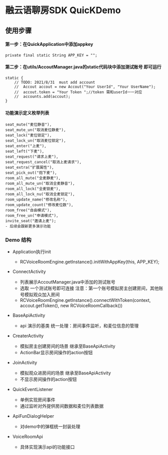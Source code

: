 # 融云语聊房SDK QuicKDemo
## 使用步骤
#### 第一步：在QuickApplication中添加appkey
    private final static String APP_KEY = "";
#### 第二步：在utils/AccoutManager.java的static代码块中添加测试账号 即可运行
    static {
        // TODO: 2021/8/31  must add account
        //  Accout accout = new Accout("Your UserId", "Your UserName");
        //  accout.token = "Your Token ";//token 需和userId一一对应
        //  accounts.add(accout);
    }
#### 功能演示定义枚举列表
	seat_mute("麦位静音"),
    seat_mute_un("取消麦位静麦"),
    seat_lock("麦位锁定"),
    seat_lock_un("取消麦位锁定"),
    seat_enter("上麦"),
    seat_left("下麦"),
    seat_request("请求上麦"),
    seat_request_cancel("取消上麦请求"),
    seat_extra("扩展属性"),
    seat_pick_out("抱下麦"),
    room_all_mute("全麦静麦"),
    room_all_mute_un("取消全麦静音"),
    room_all_lock("全麦锁麦"),
    room_all_lock_nu("取消全麦锁定"),
    room_update_name("修改名称"),
    room_update_count("修改麦位数"),
    room_free("自由模式"),
    room_free_un("申请模式"),
    invite_seat("邀请上麦");
	- 后续会跟新更多演示功能
### Demo 结构
 - Application执行init
	- RCVoiceRoomEngine.getInstance().initWithAppKey(this, APP_KEY);

- ConnectActivity
	- 列表展示AccoutManager.java中添加的测试账号
	- 选取 一个测试账号即可连接 注意：第一个账号模拟房主创建房间，其他账号模拟观众加入房间
	- RCVoiceRoomEngine.getInstance().connectWithToken(context, accout.getToken(), new RCVoiceRoomCallback())
- BaseApiActivity
	- api 演示的基类 统一处理：房间事件监听，和麦位信息的管理
- CreaterActivity
	- 模拟房主创建房间的场景 继承至BaseApiActivity
	- ActionBar显示房间操作的action按钮
- JoinActivity
	- 模拟观众进房间的场景 继承至BaseApiActivity
	- 不显示房间操作的action按钮
- QuickEventListener
	- 单例实现房间事件
	- 通过监听对外提供房间数据和麦位列表数据
- ApiFunDialogHelper
	- 对demo中的弹框统一封装处理
- VoiceRoomApi
	- 具体实现演示api的功能接口


